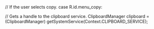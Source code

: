 // If the user selects copy.
case R.id.menu_copy:

// Gets a handle to the clipboard service.
ClipboardManager clipboard = (ClipboardManager)
        getSystemService(Context.CLIPBOARD_SERVICE);
